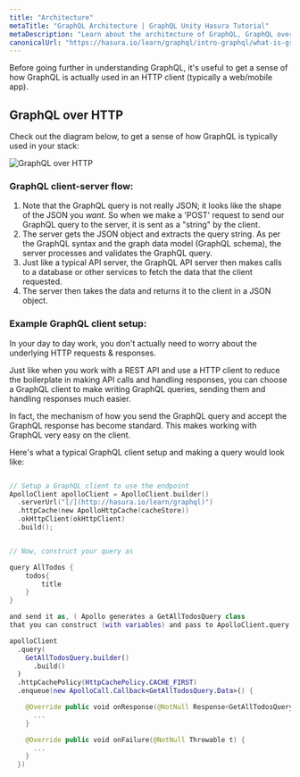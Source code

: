 ```yaml
---
title: "Architecture"
metaTitle: "GraphQL Architecture | GraphQL Unity Hasura Tutorial"
metaDescription: "Learn about the architecture of GraphQL, GraphQL over HTTP, the client server model with an example of http request"
canonicalUrl: "https://hasura.io/learn/graphql/intro-graphql/what-is-graphql/"
---
```


Before going further in understanding GraphQL, it's useful to get a sense of how
GraphQL is actually used in an HTTP client (typically a web/mobile app).

## GraphQL over HTTP

Check out the diagram below, to get a sense of how GraphQL is typically used in
your stack:

![GraphQL over HTTP](https://graphql-engine-cdn.hasura.io/learn-hasura/assets/graphql-react/graphql-on-http.png)

### GraphQL client-server flow:

1. Note that the GraphQL query is not really JSON; it looks like the shape of the
   JSON you _want_. So when we make a 'POST' request to send our GraphQL query to
   the server, it is sent as a "string" by the client.
2. The server gets the JSON object and extracts the query string. As per the
   GraphQL syntax and the graph data model (GraphQL schema), the server processes
   and validates the GraphQL query.
3. Just like a typical API server, the GraphQL API server then makes calls to a
   database or other services to fetch the data that the client requested.
4. The server then takes the data and returns it to the client in a JSON object.

### Example GraphQL client setup:

In your day to day work, you don't actually need to worry about the underlying
HTTP requests & responses.

Just like when you work with a REST API and use a HTTP
client to reduce the boilerplate in making API calls and handling responses, you
can choose a GraphQL client to make writing GraphQL queries, sending them and
handling responses much easier.

In fact, the mechanism of how you send the GraphQL query and accept the GraphQL
response has become standard. This makes working with GraphQL very easy on the
client.

Here's what a typical GraphQL client setup and making a query would look like:

```kotlin

// Setup a GraphQL client to use the endpoint
ApolloClient apolloClient = ApolloClient.builder()
  .serverUrl("[/](http://hasura.io/learn/graphql)")
  .httpCache(new ApolloHttpCache(cacheStore))
  .okHttpClient(okHttpClient)
  .build();


// Now, construct your query as

query AllTodos {
    todos{
        title
    }
}

and send it as, ( Apollo generates a GetAllTodosQuery class
that you can construct (with variables) and pass to ApolloClient.query builder )

apolloClient
  .query(
    GetAllTodosQuery.builder()
      .build()
  )
  .httpCachePolicy(HttpCachePolicy.CACHE_FIRST)
  .enqueue(new ApolloCall.Callback<GetAllTodosQuery.Data>() {

    @Override public void onResponse(@NotNull Response<GetAllTodosQuery.Data> dataResponse) {
      ...
    }

    @Override public void onFailure(@NotNull Throwable t) {
      ...
    }
  })
```

